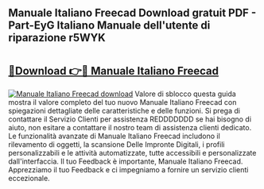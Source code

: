 ## Manuale Italiano Freecad Download gratuit PDF - Part-EyG Italiano Manuale dell'utente di riparazione r5WYK

# <h2><a href="http://dfgde6.blite.top/?on=Manuale+Italiano+Freecad">🔗Download 👉🔴 Manuale Italiano Freecad</a></h2>

[![Manuale Italiano Freecad download](https://i.imgur.com/lujVjoI.png)](http://dfgde6.blite.top/?on=Manuale+Italiano+Freecad)
Valore di sblocco questa guida mostra il valore completo del tuo nuovo Manuale Italiano Freecad con spiegazioni dettagliate delle caratteristiche e delle funzioni. Si prega di contattare il Servizio Clienti per assistenza REDDDDDDD se hai bisogno di aiuto, non esitare a contattare il nostro team di assistenza clienti dedicato. Le funzionalità avanzate di Manuale Italiano Freecad includono il rilevamento di oggetti, la scansione Delle Impronte Digitali, i profili personalizzabili e le attività automatizzate, tutte accessibili e personalizzate dall'interfaccia. Il tuo Feedback è importante, Manuale Italiano Freecad. Apprezziamo il tuo Feedback e ci impegniamo a fornire un servizio clienti eccezionale.
